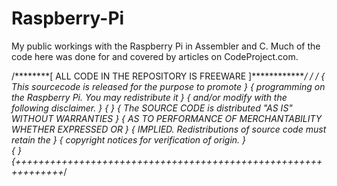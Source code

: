 # Raspberry-Pi
My public workings with the Raspberry Pi in Assembler and C. 
Much of the code here was done for and covered by articles on CodeProject.com.

/********[ ALL CODE IN THE REPOSITORY IS FREEWARE ]*************/
/                                                               /
{     This sourcecode is released for the purpose to promote    }
{   programming on the Raspberry Pi. You may redistribute it    }
{   and/or modify with the following disclaimer.                }
{																                                }
{   The SOURCE CODE is distributed "AS IS" WITHOUT WARRANTIES	  }
{   AS TO PERFORMANCE OF MERCHANTABILITY WHETHER EXPRESSED OR   } 
{   IMPLIED. Redistributions of source code must retain the     }
{   copyright notices for verification of origin.               }	
{																                                }
{++++++++++++++++++++++++++++++++++++++++++++++++++++++++++++++*/
